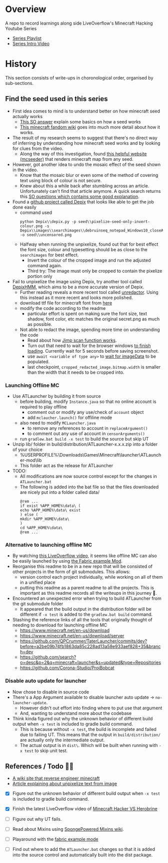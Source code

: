 # Overview

A repo to record learnings along side LiveOverflow's Minecraft Hacking Youtube Series
- [Series Playlist](https://www.youtube.com/playlist?list=PLhixgUqwRTjwvBI-hmbZ2rpkAl4lutnJG)
- [Series Intro Video](https://www.youtube.com/watch?v=Ekcseve-mOg)

# History

This section consists of write-ups in choronological order, organised by sub-sections.

## Find the seed used in this series
- First idea comes to mind is to understand better on how minecraft seed actually works
    - [This SO answer](https://gaming.stackexchange.com/questions/22474/how-do-level-seeds-work) explain some basics on how a seed works
    - [This minecraft fandom wiki](https://minecraft.fandom.com/wiki/Seed_(level_generation)) goes into much more detail about how it works. 
- The result of my research seems to suggest that there's no direct way of inferring by understanding how minecraft seed works and by looking for clues from the video.
    - Along the way of this investigation, found [this helpful website (mcseeder)](https://www.mcseeder.com/?seed=-372327949&version=18) that renders minecraft map from any seed.
- However, got another idea to undo the mosaic effect of the seed shown in the video. 
    - Know that the mosaic blur or even some of the method of covering text using block of colour is not secure.
    - Knew about this a while back after stumbling across an article. Unfortunately can't find that article anymore. A quick search returns this [SO questions which contains some good explanation](https://security.stackexchange.com/questions/161436/is-it-possible-for-someone-to-see-under-the-blacked-out-part-of-this-image-se).
- Found a [github project called Depix](https://github.com/beurtschipper/Depix) that looks like able to get the job done easily
    - command used
        ```batch
        python Depix\\depix.py -p seed\\pixelize-seed-only-invert-colour.png -s Depix\\images\\searchimages\\debruinseq_notepad_Windows10_closeAndSpaced.png -o seed\\uncensored.png
        ```
    - Halfway when running the unpixelize, found out that for best effect the font size, colour and typesetting should be as close to the `searchimages` for best effect.
        - Invert the colour of the cropped image and run the adjusted command again.
        - Third try: The image must only be cropped to contain the pixelize portion only
- Fail to unpixelize the image using Depix, try another tool called [DepixHMM](https://github.com/JonasSchatz/DepixHMM.git), which aims to be a more accurate version of Depix.
    - Further reading reveals a more recent tool called [unredactor](https://github.com/BishopFox/unredacter). Using this instead as it more recent and looks more polished.
    - download ttf file for minecraft font from [here](https://fonts2u.com/minecraft-regular.font)
    - modify the code according to the readme
        - particular effort is spent on making sure the font size, text shadow, font color, etc matches the original secret.png as much as possible.
    - Not able to redact the image, spending more time on understanding the code
        - Read about how [Jimp scan function works](https://github.com/oliver-moran/jimp/tree/master/packages/jimp).
        - Turn out that need to wait for the browser windows [to finish loading](https://github.com/electron/electron/issues/6798). Currently wait for 5 seconds before saving screenshot.
        - use `await <variable of type any>` to [wait for imageData](https://stackoverflow.com/questions/22125865/wait-until-flag-true) to be populated.
        - last checkpoint, `cropped_redacted_image.bitmap.width` is smaller than the width that it needs to be cropped into.

### Launching Offline MC
- Use ATLauncher by building it from source
    - before building, modify `Instance.java` so that no online account is required to play offline
        - comment out or modify any use/check of `account` object
        - add `mclaucher.launch()` for offiline mode
    - also need to modify `MCLauncher.java` 
        - to remove any references to account in `replaceArgument()`
        - to comment out any use of account in `censorArguments()`
    - run `gradlew.bat build -x test` to build the source but skip UT
- Unzip lib/ folder in build/distribution/ATLauncher-x.x.x.zip into a folder of your choice
    - %USERPROFILE%\Downloads\Games\Minecraft\launcher\ATLauncher-mod\lib
    - This folder act as the release for ATLauncher
- TODO:
    - All modifications are now source control except for the changes in `ATLauncher.bat`
    - The following is added into the bat file so that the files downloaded are nicely put into a folder called data/
        ```batch
        @rem ...
        if exist %APP_HOME%\data\ (
        echo %APP_HOME%\data\ exist
        ) else (
        mkdir %APP_HOME%\data\
        )
        cd %APP_HOME%\data\
        @rem ...
        ```

### Alternative to launching offline MC
- By watching [this LiveOverflow video](https://www.youtube.com/watch?v=Hmmr1oLt-V8), it seems like offline MC can also be easily launched by using [the Fabric example Mod](https://github.com/FabricMC/fabric-example-mod/tree/1.18).
- Reorganise this readme to be in a new repo that will be consisted of other projects in the form of git submodules. This allows:
    - version control each project individually, while working on all of them in a unified place
    - putting this readme as a parent readme to all the projects. This is important as this readme records all the writeups in this journey 🚗.
- Encountered an unexpected error when trying to build ATLauncher from the git submodule folder
    - It appeared that the build output in the distribution folder will be different if `-x test` is added to the `gradlew.bat build` command.
- Stashing the reference links of all the tools that originally thought of needing to download for launching offline MC
    - https://www.minecraft.net/en-us/download
    - https://www.minecraft.net/en-us/download/server
    - https://github.com/QPCrummer/TaterLauncher/commits/dev?before=a2be09b74fb1863da85c228ad13a58e933aef828+35&branch=dev
    - https://github.com/search?o=desc&p=2&q=minecraft+launcher&s=updated&type=Repositories
    - https://github.com/Corona-Studio/ProjBobcat

### Disable auto update for launcher
- Now chose to disable in source code
- There's a App Argument available to disable launcher auto update -> `no-launcher-update`.
    - However didn't out effort into finding where to put use that argument
    - And, wanting to understand more about the codebase
- Think kinda figured out why the unknown behavior of different build output when `-x test` is included to gradle build command.
    - This is because without `-x test`, the build is incomplete and failed due to failing UT. This means that the output in `build/distribution/` are actually only the intermediate output.
    - The actual output is in `dist\`. Which will be built when running with `-x test` to skip unit test.


## References / Todo 👷‍♂️
- [A wiki site that reverse engineer minecraft](https://wiki.vg/Main_Page)
- [Article explaining about unpixelize text from image](https://www.linkedin.com/pulse/recovering-passwords-from-pixelized-screenshots-sipke-mellema/)
- [x] Figure out the unknown behavior of different build output when `-x test` is included to gradle build command.
- [x] Finish the latest LiveOverflow video of [Minecraft Hacker VS Herobrine](https://youtu.be/Hmmr1oLt-V8?t=604)
- [ ] Figure out why UT fails.
- [ ] Read about Mixins using [SpongePowered Mixins wiki](https://github.com/SpongePowered/Mixin/wiki).
- [ ] Playaround with the [fabric example mode](https://github.com/FabricMC/fabric-example-mod/tree/1.18)
- [ ] Find out where to add the `ATLauncher.bat` changes so that it is added into the source control and automatically built into the dist package.

